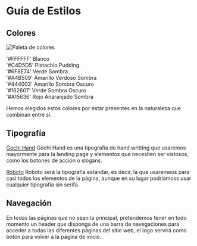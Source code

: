 # Guía de Estilos

## Colores

![Paleta de colores](https://i.gyazo.com/6b3af66d0c202b239124e0bb815373fa.png)

'#FFFFFF' Blanco  
'#C4D5D5' Pistachio Pudding  
'#6F8E74' Verde Sombra  
'#A4B509' Amarillo Verdoso Sombra  
'#444003' Amarillo Sombra Oscuro  
'#162607' Verde Sombra Oscuro  
'#A15636' Rojo Anaranjado Sombra  

Hemos elegidos estos colores por estar presentes en la naturaleza que combinan entre sí.

## Tipografía

[Gochi Hand](https://fonts.google.com/specimen/Gochi+Hand)
Gochi Hand es una tipografía de hand writting que usaremos mayormente para la landing page y elementos que necesiten ser vistosos, como los botones de acción o slogans.

[Roboto](https://fonts.google.com/specimen/Roboto)
Roboto será la tipografía estándar, es decir, la que usaremeos para casi todos los elementos de la página, aunque en su lugar podríamoss usar cualquier tipografía sin serifa.

## Navegación

En todas las páginas que no sean la principal, pretendemos tener en todo momento un header que disponga de una barra de navegaciones para acceder a todas las diferentes páginas del sitio web, el logo servirá como botón para volver a la página de inicio.
